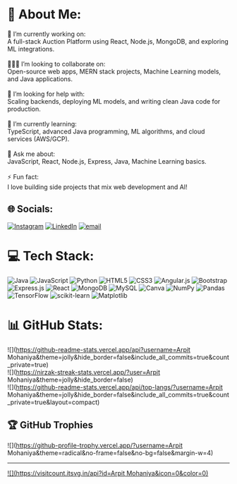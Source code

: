 # 💫 About Me:
🎯 I’m currently working on:<br>A full-stack Auction Platform using React, Node.js, MongoDB, and exploring ML integrations.<br><br>🧑‍🤝‍🧑 I’m looking to collaborate on:<br>Open-source web apps, MERN stack projects, Machine Learning models, and Java applications.<br><br>🤝 I’m looking for help with:<br>Scaling backends, deploying ML models, and writing clean Java code for production.<br><br>🌱 I’m currently learning:<br>TypeScript, advanced Java programming, ML algorithms, and cloud services (AWS/GCP).<br><br>💬 Ask me about:<br>JavaScript, React, Node.js, Express, Java, Machine Learning basics.<br><br>⚡ Fun fact:<br>I love building side projects that mix web development and AI!


## 🌐 Socials:
[![Instagram](https://img.shields.io/badge/Instagram-%23E4405F.svg?logo=Instagram&logoColor=white)](https://instagram.com/MR.ARPIT) [![LinkedIn](https://img.shields.io/badge/LinkedIn-%230077B5.svg?logo=linkedin&logoColor=white)](https://linkedin.com/in/https://www.linkedin.com/in/arpit-mohaniya-4501a5274/) [![email](https://img.shields.io/badge/Email-D14836?logo=gmail&logoColor=white)](mailto:arpit.mohaniya_cs22@gla.ac.in) 

# 💻 Tech Stack:
![Java](https://img.shields.io/badge/java-%23ED8B00.svg?style=for-the-badge&logo=openjdk&logoColor=white) ![JavaScript](https://img.shields.io/badge/javascript-%23323330.svg?style=for-the-badge&logo=javascript&logoColor=%23F7DF1E) ![Python](https://img.shields.io/badge/python-3670A0?style=for-the-badge&logo=python&logoColor=ffdd54) ![HTML5](https://img.shields.io/badge/html5-%23E34F26.svg?style=for-the-badge&logo=html5&logoColor=white) ![CSS3](https://img.shields.io/badge/css3-%231572B6.svg?style=for-the-badge&logo=css3&logoColor=white) ![Angular.js](https://img.shields.io/badge/angular.js-%23E23237.svg?style=for-the-badge&logo=angularjs&logoColor=white) ![Bootstrap](https://img.shields.io/badge/bootstrap-%238511FA.svg?style=for-the-badge&logo=bootstrap&logoColor=white) ![Express.js](https://img.shields.io/badge/express.js-%23404d59.svg?style=for-the-badge&logo=express&logoColor=%2361DAFB) ![React](https://img.shields.io/badge/react-%2320232a.svg?style=for-the-badge&logo=react&logoColor=%2361DAFB) ![MongoDB](https://img.shields.io/badge/MongoDB-%234ea94b.svg?style=for-the-badge&logo=mongodb&logoColor=white) ![MySQL](https://img.shields.io/badge/mysql-4479A1.svg?style=for-the-badge&logo=mysql&logoColor=white) ![Canva](https://img.shields.io/badge/Canva-%2300C4CC.svg?style=for-the-badge&logo=Canva&logoColor=white) ![NumPy](https://img.shields.io/badge/numpy-%23013243.svg?style=for-the-badge&logo=numpy&logoColor=white) ![Pandas](https://img.shields.io/badge/pandas-%23150458.svg?style=for-the-badge&logo=pandas&logoColor=white) ![TensorFlow](https://img.shields.io/badge/TensorFlow-%23FF6F00.svg?style=for-the-badge&logo=TensorFlow&logoColor=white) ![scikit-learn](https://img.shields.io/badge/scikit--learn-%23F7931E.svg?style=for-the-badge&logo=scikit-learn&logoColor=white) ![Matplotlib](https://img.shields.io/badge/Matplotlib-%23ffffff.svg?style=for-the-badge&logo=Matplotlib&logoColor=black)
# 📊 GitHub Stats:
![](https://github-readme-stats.vercel.app/api?username=Arpit Mohaniya&theme=jolly&hide_border=false&include_all_commits=true&count_private=true)<br/>
![](https://nirzak-streak-stats.vercel.app/?user=Arpit Mohaniya&theme=jolly&hide_border=false)<br/>
![](https://github-readme-stats.vercel.app/api/top-langs/?username=Arpit Mohaniya&theme=jolly&hide_border=false&include_all_commits=true&count_private=true&layout=compact)

## 🏆 GitHub Trophies
![](https://github-profile-trophy.vercel.app/?username=Arpit Mohaniya&theme=radical&no-frame=false&no-bg=false&margin-w=4)

---
[![](https://visitcount.itsvg.in/api?id=Arpit Mohaniya&icon=0&color=0)](https://visitcount.itsvg.in)

<!-- Proudly created with GPRM ( https://gprm.itsvg.in ) -->
